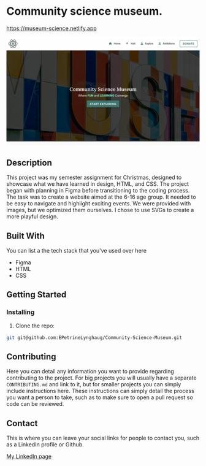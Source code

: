 # Community science museum.
https://museum-science.netlify.app

![image](./img/museum.png)


## Description

This project was my semester assignment for Christmas, designed to showcase what we have learned in design, HTML, and CSS. The project began with planning in Figma before transitioning to the coding process. The task was to create a website aimed at the 6-16 age group. It needed to be easy to navigate and highlight exciting events. We were provided with images, but we optimized them ourselves. I chose to use SVGs to create a more playful design.


## Built With

You can list a the tech stack that you've used over here
- Figma 
- HTML 
- CSS

## Getting Started

### Installing

1. Clone the repo:

```bash
git git@github.com:EPetrineLynghaug/Community-Science-Museum.git
```


## Contributing

Here you can detail any information you want to provide regarding contributing to the project. For big projects you will usually have a separate `CONTRIBUTING.md` and link to it, but for smaller projects you can simply include instructions here. These instructions can simply detail the process you want a person to take, such as to make sure to open a pull request so code can be reviewed.

## Contact

This is where you can leave your social links for people to contact you, such as a LinkedIn profile or 
Github.

[My LinkedIn page](https://www.linkedin.com/in/petrine-lynghaug/)
